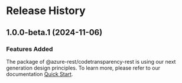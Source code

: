 # Release History
    
## 1.0.0-beta.1 (2024-11-06)

### Features Added

The package of @azure-rest/codetransparency-rest is using our next generation design principles. To learn more, please refer to our documentation [Quick Start](https://aka.ms/azsdk/js/mgmt/quickstart).

